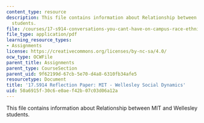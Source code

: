 ```yaml
---
content_type: resource
description: This file contains information about Relationship between MIT and Wellesley
  students.
file: /courses/17-s914-conversations-you-cant-have-on-campus-race-ethnicity-gender-and-identity-spring-2012/50a6915f30c6e0aef42b07c03d06a12a_MIT17_S914S12_mitwell2.pdf
file_type: application/pdf
learning_resource_types:
- Assignments
license: https://creativecommons.org/licenses/by-nc-sa/4.0/
ocw_type: OCWFile
parent_title: Assignments
parent_type: CourseSection
parent_uid: 9f62199d-67cb-5e70-d4a8-6310fb34afe5
resourcetype: Document
title: '17.S914 Reflection Paper: MIT - Wellesley Social Dynamics'
uid: 50a6915f-30c6-e0ae-f42b-07c03d06a12a
---
```

This file contains information about Relationship between MIT and Wellesley students.